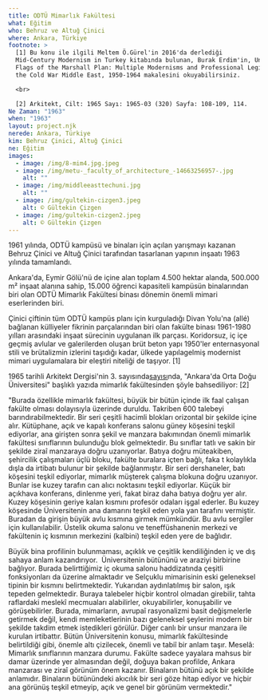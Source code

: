 ```yaml
---
title: ODTÜ Mimarlık Fakültesi
what: Eğitim
who: Behruz ve Altuğ Çinici
where: Ankara, Türkiye
footnote: >
  [1] Bu konu ile ilgili Meltem Ö.Gürel'in 2016'da derlediği
  Mid-Century Modernism in Turkey kitabında bulunan, Burak Erdim'in, Under the
  Flags of the Marshall Plan: Multiple Modernisms and Professional Legitimacy in
  the Cold War Middle East, 1950-1964 makalesini okuyabilirsiniz.

  <br>

  [2] Arkitekt, Cilt: 1965 Sayı: 1965-03 (320) Sayfa: 108-109, 114.
Ne Zaman: "1963"
when: "1963"
layout: project.njk
nerede: Ankara, Türkiye
kim: Behruz Çinici, Altuğ Çinici
ne: Eğitim
images:
  - image: /img/8-mim4.jpg.jpeg
  - image: /img/metu-_faculty_of_architecture_-14663256957-.jpg
    alt: ""
  - image: /img/middleeasttechuni.jpg
    alt: ""
  - image: /img/gultekin-cizgen3.jpeg
    alt: © Gültekin Çizgen
  - image: /img/gultekin-cizgen2.jpeg
    alt: © Gültekin Çizgen
---
```

1961 yılında, ODTÜ kampüsü ve binaları için açılan yarışmayı kazanan Behruz Çinici ve Altuğ Çinici tarafından tasarlanan yapının inşaatı 1963 yılında tamamlandı.

Ankara'da, Eymir Gölü'nü de içine alan toplam 4.500 hektar alanda, 500.000 m² inşaat alanına sahip, 15.000 öğrenci kapasiteli kampüsün binalarından biri olan ODTÜ Mimarlık Fakültesi binası dönemin önemli mimari eserlerinden biri.

Çinici çiftinin tüm ODTÜ kampüs planı için kurguladığı Divan Yolu'na (allé) bağlanan külliyeler fikrinin parçalarından biri olan fakülte binası 1961-1980 yılları arasındaki inşaat sürecinin uygulanan ilk parçası. Koridorsuz, iç içe geçmiş avlular ve galerilerden oluşan brüt beton yapı 1950'ler enternasyonal stili ve brütalizmin izlerini taşıdığı kadar, ülkede yapılagelmiş modernist mimari uygulamalara bir eleştiri niteliği de taşıyor. \[1]

1965 tarihli Arkitekt Dergisi'nin 3. sayısında[sayısı](http://dergi.mo.org.tr/dergiler/2/146/1746.pdf)nda, "Ankara'da Orta Doğu Üniversitesi" başlıklı yazıda mimarlık fakültesinden şöyle bahsediliyor: \[2]

"Burada özellikle mimarlık fakültesi, büyük bir bütün içinde ilk faal çalışan fakülte olması dolayısıyla üzerinde duruldu. Takriben 600 talebeyi barındırabilmektedir. Bir seri çeşitli hacimli blokları orizontal bir şekilde içine alır. Kütüphane, açık ve kapalı konferans salonu güney köşesini teşkil ediyorlar, ana girişten sonra şekil ve manzara bakımından önemli mimarlık fakültesi sınıflarının bulunduğu blok gelmektedir. Bu sınıflar tatlı ve sakin bir şekilde ziraî manzaraya doğru uzanıyorlar. Batıya doğru müteakiben, şehircilik çalışmaları üçlü bloku, fakülte buralara içten bağlı, faka t kolaylıkla dışla da irtibatı bulunur bir şekilde bağlanmıştır. Bir seri dershaneler, batı köşesini teşkil ediyorlar, mimarlık müşterek çalışma blokuna doğru uzanıyor. Bunlar ise kuzey tarafın can alıcı noktasını teşkil ediyorlar. Küçük bir açıkhava konferans, dinlenme yeri, fakat biraz daha batıya doğru yer alır. Kuzey köşesinin geriye kalan kısmını profesör odaları işgal ederler. Bu kuzey köşesinde Üniversitenin ana damarını teşkil eden yola yan tarafını vermiştir. Buradan da girişin büyük avlu kısmına girmek mümkündür. Bu avlu sergiler için kullanılabilir. Üstelik okuma salonu ve teneffüshanenin merkezi ve fakültenin iç kısmının merkezini (kalbini) teşkil eden yere de bağlıdır.

Büyük bina profilinin bulunmaması, açıklık ve çeşitlik kendiliğinden iç ve dış sahaya anlam kazandırıyor.  Üniversitenin bütününü ve araziyi birbirine bağlıyor. Burada belirttiğimiz iç okuma salonu haddizatında çeşitli fonksiyonları da üzerine almaktadır ve Selçuklu mimarisinin eski geleneksel tipinin bir kısmını belirtmektedir. Yukarıdan aydınlatılmış bir salon, ışık tepeden gelmektedir. Buraya talebeler hiçbir kontrol olmadan girebilir, tahta raflardaki meslekî mecmuaları alabilirler, okuyabilirler, konuşabilir ve görüşebilirler. Burada, mimarların, avrupaî rasyonalizmi basit değişmelerle getirmek değil, kendi memleketlerinin bazı geleneksel şeylerini modern bir şekilde takdim etmek istedikleri görülür. Diğer canlı bir unsur manzara ile kurulan irtibattır. Bütün Üniversitenin konusu, mimarlık fakültesinde belirtildiği gibi, önemle altı çizilecek, önemli ve tabiî bir anlam taşır. Meselâ: Mimarlık sınıflarının manzara durumu. Fakülte sadece yayalara mahsus bir damar üzerinde yer almasından değil, doğuya bakan profilde, Ankara manzarası ve ziraî görünüm önem kazanır. Binaların bütünü açık bir şekilde anlamıdır. Binaların bütünündeki akıcılık bir seri göze hitap ediyor ve hiçbir ana görünüş teşkil etmeyip, açık ve genel bir görünüm vermektedir."